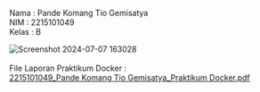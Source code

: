 Nama   : Pande Komang Tio Gemisatya <br>
NIM    : 2215101049 <br>
Kelas  : B<br>

![Screenshot 2024-07-07 163028](https://github.com/komangtio049/SistemTerdistribusiDocker/assets/127291407/77d4e203-bce9-45e1-b33e-0ae94a24db89) <br><br>
File Laporan Praktikum Docker :<br>
[2215101049_Pande Komang Tio Gemisatya_Praktikum Docker.pdf](https://github.com/user-attachments/files/16133098/2215101049_Pande.Komang.Tio.Gemisatya_Praktikum.Docker.pdf)
